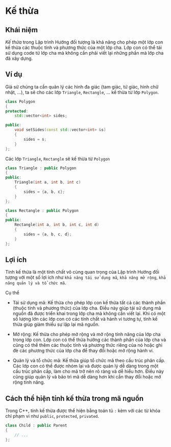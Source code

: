 # Kế thừa

## Khái niệm

*Kế thừa* trong Lập trình Hướng đối tượng là khả năng cho phép một lớp con kế thừa các thuộc tính và phương thức của một lớp cha. Lớp con có thể tái sử dụng code từ lớp cha mà không cần phải viết lại những phần mà lớp cha đã xây dựng.

## Ví dụ

Giả sử chúng ta cần quản lý các hình đa giác (tam giác, tứ giác, hình chữ nhật, ...), ta sẽ cho các lớp `Triangle`, `Rectangle`, ... kế thừa từ lớp `Polygon`.

```cpp
class Polygon
{
protected:
    std::vector<int> sides;

public:
    void setSides(const std::vector<int> &s)
    {
        sides = s;
    }
};
```

Các lớp `Triangle`, `Rectangle` sẽ kế thừa từ `Polygon`

```cpp
class Triangle : public Polygon
{
public:
    Triangle(int a, int b, int c)
    {
        sides = {a, b, c};
    }
};
```

```cpp
class Rectangle : public Polygon
{
public:
    Rectangle(int a, int b, int c, int d)
    {
        sides = {a, b, c, d};
    }
};
```

## Lợi ích

Tính kế thừa là một tính chất vô cùng quan trọng của Lập trình Hướng đối tượng với một số lợi ích như `khả năng tái sử dụng mã`, `khả năng mở rộng`, `khả năng quản lý và tổ chức mã`.

Cụ thể

- Tái sử dụng mã: Kế thừa cho phép lớp con kế thừa tất cả các thành phần (thuộc tính và phương thức) của lớp cha. Điều này giúp tái sử dụng mã nguồn đã được triển khai trong lớp cha mà không cần viết lại. Khi có một số lượng lớn các lớp con có các tính chất và hành vi tương tự, tính kế thừa giúp giảm thiểu sự lặp lại mã nguồn.

- Mở rộng: Kế thừa cho phép mở rộng và mở rộng tính năng của lớp cha trong lớp con. Lớp con có thể thừa hưởng các thành phần của lớp cha và cũng có thể thêm các thuộc tính và phương thức riêng của nó hoặc ghi đè các phương thức của lớp cha để thay đổi hoặc mở rộng hành vi.

- Quản lý và tổ chức mã: Kế thừa giúp tổ chức mã theo cấu trúc phân cấp. Các lớp con có thể được nhóm lại và được quản lý dễ dàng trong một cấu trúc phân cấp, làm cho mã trở nên rõ ràng và dễ hiểu hơn. Điều này cũng giúp quản lý và bảo trì mã dễ dàng hơn khi cần thay đổi hoặc mở rộng tính năng.

## Cách thể hiện tính kế thừa trong mã nguồn

Trong C++, tính kế thừa được thể hiện bằng toán tủ `:` kèm với các từ khóa chỉ phạm vi như `public`, `protected`, `privated`.

```cpp
class Child : public Parent
{
    // ...
};
```
